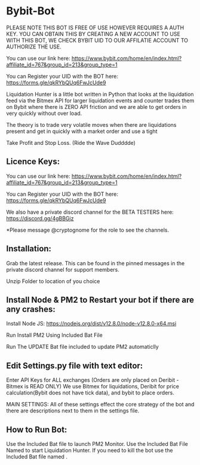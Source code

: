 # Bybit-Bot
PLEASE NOTE THIS BOT IS FREE OF USE HOWEVER REQUIRES A AUTH KEY.
YOU CAN OBTAIN THIS BY CREATING A NEW ACCOUNT TO USE WITH THIS BOT,
WE CHECK BYBIT UID TO OUR AFFILATIE ACCOUNT TO AUTHORIZE THE USE.

You can use our link here:
https://www.bybit.com/home/en/index.html?affiliate_id=767&group_id=213&group_type=1

You can Register your UID with the BOT here:
https://forms.gle/qkRYbQUq6FwJcUde9

Liquidation Hunter is a little bot written in Python that looks at
the liquidation feed via the Bitmex API for larger liquidation events
and counter trades them on Bybit where there is ZERO API friction and
we are able to get orders in very quickly without over load.

The theory is to trade very volatile moves when there are liquidations
present and get in quickly with a market order and use a tight

Take Profit and Stop Loss. (Ride the Wave Dudddde)


Licence Keys:
---------------------------------------------------------------
You can use our link here:
https://www.bybit.com/home/en/index.html?affiliate_id=767&group_id=213&group_type=1

You can Register your UID with the BOT here:
https://forms.gle/qkRYbQUq6FwJcUde9

We also have a private discord channel for the BETA TESTERS here:
https://discord.gg/4gBBGjz

*Please message @cryptognome for the role to see the channels.


Installation:
---------------------------------------------------------------
Grab the latest release. This can be found in the pinned messages in the
private discord channel for support members.

Unzip Folder to location of you choice

Install Node & PM2 to Restart your bot if there are any crashes:
----------------------------------------------------------------
Install Node JS:
https://nodejs.org/dist/v12.8.0/node-v12.8.0-x64.msi

Run Install PM2 Using Included Bat File

Run The UPDATE Bat file included to update PM2 automaticlly


Edit Settings.py file with text editor:
---------------------------------------------------------------
Enter API Keys for ALL exchanges (Orders are only placed on Deribit - Bitmex is READ ONLY)
We use Bitmex for liquidations, Deribit for price calculation(Bybit does not have tick data), and bybit to place orders.


MAIN SETTINGS:
All of these settings effect the core strategy of the bot and there are descriptions next to them in the settings file.



How to Run Bot:
---------------------------------------------------------------
Use the Included Bat file <Bot Monitor> to launch PM2 Monitor.
Use the Included Bat File Named <Run Bot> to start Liquidation Hunter.
If you need to kill the bot use the Included Bat file named <Stop Bot>.
